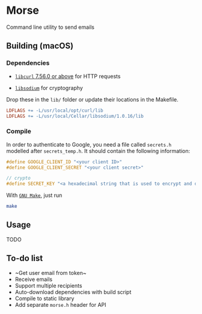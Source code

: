 # Morse
Command line utility to send emails

## Building (macOS)

### Dependencies

* [`libcurl` 7.56.0 or above](https://curl.haxx.se/libcurl/c/libcurl.html) for HTTP requests

* [`libsodium`](https://github.com/jedisct1/libsodium) for cryptography

Drop these in the `lib/` folder or update their locations in the Makefile.

```Makefile
LDFLAGS += -L/usr/local/opt/curl/lib
LDFLAGS += -L/usr/local/Cellar/libsodium/1.0.16/lib
```

### Compile

In order to authenticate to Google, you need a file called `secrets.h` modelled after `secrets_temp.h`. It should contain the following information:

```C
#define GOOGLE_CLIENT_ID "<your client ID>"
#define GOOGLE_CLIENT_SECRET "<your client secret>"

// crypto
#define SECRET_KEY "<a hexadecimal string that is used to encrypt and decrypt the credentials>"
```

With [`GNU Make`](https://www.gnu.org/software/make/manual/html_node/Overview.html#Overview), just run

```bash
make
```


## Usage

TODO

## To-do list
* ~Get user email from token~
* Receive emails
* Support multiple recipients
* Auto-download dependencies with build script
* Compile to static library
* Add separate `morse.h` header for API
